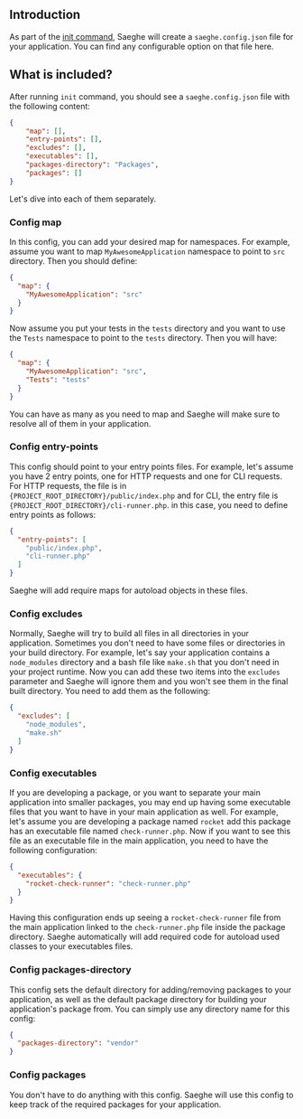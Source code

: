## Introduction

As part of the [init command](https://saeghe.com/documentations/init-command), 
Saeghe will create a `saeghe.config.json` file for your application. 
You can find any configurable option on that file here.

## What is included?

After running `init` command, you should see a `saeghe.config.json` file with the following content:

```json
{
    "map": [],
    "entry-points": [],
    "excludes": [],
    "executables": [],
    "packages-directory": "Packages",
    "packages": []
}

```
Let's dive into each of them separately.

### Config map

In this config, you can add your desired map for namespaces. 
For example, assume you want to map `MyAwesomeApplication` namespace to point to `src` directory.
Then you should define:

```json
{
  "map": {
    "MyAwesomeApplication": "src"
  }
}
```

Now assume you put your tests in the `tests` directory and 
you want to use the `Tests` namespace to point to the `tests` directory. Then you will have:

```json
{
  "map": {
    "MyAwesomeApplication": "src",
    "Tests": "tests"
  }
}
```

You can have as many as you need to map and Saeghe will make sure to resolve all of them in your application.

### Config entry-points

This config should point to your entry points files. 
For example, let's assume you have 2 entry points, one for HTTP requests and one for CLI requests.
For HTTP requests, the file is in `{PROJECT_ROOT_DIRECTORY}/public/index.php` 
and for CLI, the entry file is `{PROJECT_ROOT_DIRECTORY}/cli-runner.php`.
in this case, you need to define entry points as follows:

```json
{
  "entry-points": [
    "public/index.php",
    "cli-runner.php"
  ]
}
```

Saeghe will add require maps for autoload objects in these files.

### Config excludes

Normally, Saeghe will try to build all files in all directories in your application. 
Sometimes you don't need to have some files or directories in your build directory. 
For example, let's say your application contains a `node_modules` directory 
and a bash file like `make.sh` that you don't need in your project runtime.
Now you can add these two items into the `excludes` parameter and Saeghe will ignore them 
and you won't see them in the final built directory.
You need to add them as the following:

```json
{
  "excludes": [
    "node_modules",
    "make.sh"
  ]
}
```

### Config executables

If you are developing a package, or you want to separate your main application into smaller packages, 
you may end up having some executable files that you want to have in your main application as well.
For example, let's assume you are developing a package named `rocket` 
add this package has an executable file named `check-runner.php`.
Now if you want to see this file as an executable file in the main application, 
you need to have the following configuration:

```json
{
  "executables": {
    "rocket-check-runner": "check-runner.php"
  }
}
```
Having this configuration ends up seeing a `rocket-check-runner` file from the main application 
linked to the `check-runner.php` file inside the package directory.
Saeghe automatically will add required code for autoload used classes to your executables files.

### Config packages-directory

This config sets the default directory for adding/removing packages to your application, 
as well as the default package directory for building your application's package from.
You can simply use any directory name for this config:

```json
{
  "packages-directory": "vendor"
}
```

### Config packages

You don't have to do anything with this config. 
Saeghe will use this config to keep track of the required packages for your application.
